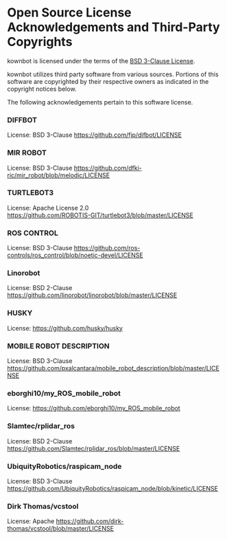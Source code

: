 # Open Source License Acknowledgements and Third-Party Copyrights

kownbot is licensed under the terms of the [BSD 3-Clause License](./LICENSE).

kownbot utilizes third party software from various sources. Portions of this software are copyrighted by their respective owners as indicated in the copyright notices below.

The following acknowledgements pertain to this software license.

### DIFFBOT
License: BSD 3-Clause
https://github.com/fjp/difbot/LICENSE


### MIR ROBOT
License: BSD 3-Clause
https://github.com/dfki-ric/mir_robot/blob/melodic/LICENSE


### TURTLEBOT3
License: Apache License 2.0  
https://github.com/ROBOTIS-GIT/turtlebot3/blob/master/LICENSE


### ROS CONTROL
License: BSD 3-Clause
https://github.com/ros-controls/ros_control/blob/noetic-devel/LICENSE


### Linorobot
License: BSD 2-Clause
https://github.com/linorobot/linorobot/blob/master/LICENSE


### HUSKY
License: 
https://github.com/husky/husky


### MOBILE ROBOT DESCRIPTION
License: BSD 3-Clause
https://github.com/pxalcantara/mobile_robot_description/blob/master/LICENSE


### eborghi10/my_ROS_mobile_robot
License: 
https://github.com/eborghi10/my_ROS_mobile_robot


### Slamtec/rplidar_ros
License: BSD 2-Clause
https://github.com/Slamtec/rplidar_ros/blob/master/LICENSE


### UbiquityRobotics/raspicam_node
License: BSD 3-Clause
https://github.com/UbiquityRobotics/raspicam_node/blob/kinetic/LICENSE


### Dirk Thomas/vcstool
License: Apache
https://github.com/dirk-thomas/vcstool/blob/master/LICENSE
